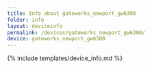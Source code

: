 ```yaml
---
title: Info about gateworks_newport_gw6300
folder: info
layout: deviceinfo
permalink: /devices/gateworks_newport_gw6300/
device: gateworks_newport_gw6300
---
```

{% include templates/device_info.md %}
